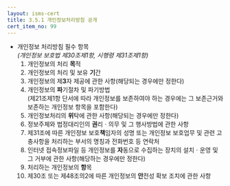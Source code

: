 ```yaml
---
layout: isms-cert
title: 3.5.1 개인정보처리방침 공개
cert_item_no: 99
---
```




- 개인정보 처리방침 필수 항목  
_(개인정보 보호법 제30조제1항, 시행령 제31조제1항)_
  1. 개인정보의 처리 **목**적
  2. 개인정보의 처리 및 보유 **기**간
  3. 개인정보의 제**3**자 제공에 관한 사항(해당되는 경우에만 정한다)
  4. 개인정보의 **파**기절차 및 파기방법  
  (제21조제1항 단서에 따라 개인정보를 보존하여야 하는 경우에는 그 보존근거와 보존하는 개인정보 항목을 포함한다)
  5. 개인정보처리의 **위**탁에 관한 사항(해당되는 경우에만 정한다)
  6. 정보주체와 법정대리인의 **권**리ㆍ의무 및 그 행사방법에 관한 사항
  7. 제31조에 따른 개인정보 보호**책**임자의 성명 또는 개인정보 보호업무 및 관련 고충사항을 처리하는 부서의 명칭과 전화번호 등 연락처
  8. 인터넷 접속정보파일 등 개인정보를 **자**동으로 수집하는 장치의 설치ㆍ운영 및 그 거부에 관한 사항(해당하는 경우에만 정한다)
  9.  처리하는 개인정보의 **항**목
  10. 제30조 또는 제48조의2에 따른 개인정보의 **안**전성 확보 조치에 관한 사항

